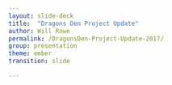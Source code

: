 ```yaml
---
layout: slide-deck
title:  "Dragons Den Project Update"
author: Will Rowe
permalink: /DragonsDen-Project-Update-2017/
group: presentation
theme: ember
transition: slide

---
```


<script type="text/template">

Dragons Den 2017

***

# Antibiotic resistance and the environment

***

Will Rowe PhD


<br/>email: [will.rowe@stfc.ac.uk](will.rowe@stfc.ac.uk) | twitter: [wil_rowe](https://twitter.com/wil_rowe)


----

## Today's talk

***

* Recap of proposal

* Current state of the project
 - analysis
 - methods development
 - linking with other datasets

* Closing

----

## Antibiotic resistance and the environment

***

* Antibiotic resistance is a major public health issue
  - Antibiotic Resistance Genes (ARGs) can be vertically and horizontally transmitted
  - acquisition of ARGs by pathogens has serious implications for treatment and prevention of bacterial infections

* Human and animal effluents contribute to environmental reservoirs of ARGs <sup>[1](http://wst.iwaponline.com/content/73/7/1541)</sup>

* Metagenomics is well suited to ARG detection
  - circumvents need to culture / design detection panel
  - can resolve and quantify full-length ARGs <sup>[2](http://journals.plos.org/plosone/article?id=10.1371/journal.pone.0133492)</sup>

<br/>

> 1. ROWE, W. et al. 2016 WaterSciTech    &   2.  ROWE, W. et al. 2015 PLoS One

---

Are human and animal effluents impacting ARG abundance within a river catchment?

---

![cam-catchment]({{site.url}}/slides/slide-data/host-microbe-talk-jan2017/cam-catchment.png)

---

## Dragons Den proposal

***

* Sample a river catchment at 1km intervals, upstream and downstream of effluent entry points

* Prepare shotgun metagenomic libraries from each sample

* Use published method to determine relative abundance of ARGs throughout river catchment <sup>[1](https://doi.org/10.1093/jac/dkx017)</sup>

> 1. ROWE, W. et al. 2017. Overexpression of antibiotic resistance genes in hospital effluents over time. J Antimicrob Chemother

----

## Current project status

***

* Sequencing data received last month

* Quality-checked and queued to run the analysis pipeline

* New considerations

---

### New considerations

***

* Library amplification

* Combining with isolate data

* New methods for ARG detection

---

![arg-tool-timeline]({{site.url}}/slides/slide-data/host-microbe-talk-jan2017/arg-tool-timeline.jpg)

---

![tool]({{site.url}}/slides/slide-data/handover-data/figure.png)

----

## Thank you

***

Please get in touch with me at: [will.rowe@stfc.ac.uk](will.rowe@stfc.ac.uk)


> Slides available: [will-rowe.github.io/DragonsDen-Project-Update-2017](https://will-rowe.github.io/DragonsDen-Project-Update-2017)

</script>

